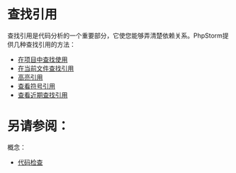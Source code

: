 # 查找引用


查找引用是代码分析的一个重要部分，它使您能够弄清楚依赖关系。PhpStorm提供几种查找引用的方法：

* [在项目中查找使用](/如何使用/常规指南/搜索代码/查找引用/在项目中查找使用.md)
* [在当前文件查找引用](/如何使用/常规指南/搜索代码/查找引用/在当前文件查找引用.md)
* [高亮引用](/如何使用/常规指南/搜索代码/查找引用/高亮引用.md)
* [查看符号引用](/如何使用/常规指南/搜索代码/查找引用/查看符号引用.md)
* [查看近期查找引用](/如何使用/常规指南/搜索代码/查找引用/查看近期查找引用.md)



# 另请参阅：

概念：

* [代码检查](/如何使用/常规指南/代码检查/README.md)